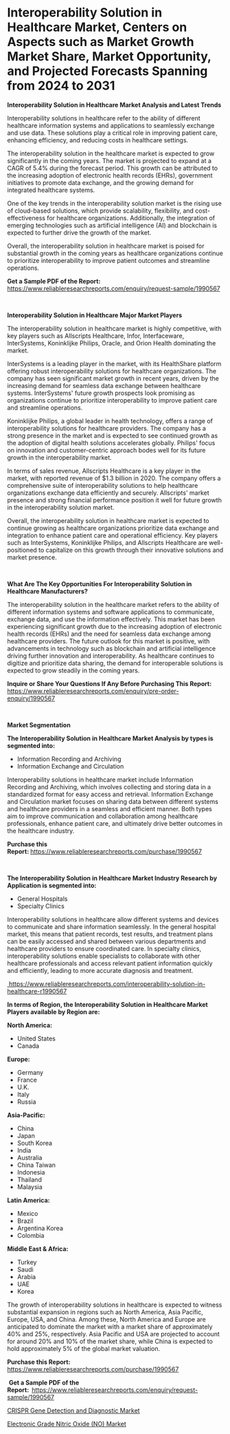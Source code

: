 <p><h1>Interoperability Solution in Healthcare Market, Centers on Aspects such as Market Growth Market Share, Market Opportunity, and Projected Forecasts Spanning from 2024 to 2031</h1></p><p><strong>Interoperability Solution in Healthcare Market Analysis and Latest Trends</strong></p>
<p><p>Interoperability solutions in healthcare refer to the ability of different healthcare information systems and applications to seamlessly exchange and use data. These solutions play a critical role in improving patient care, enhancing efficiency, and reducing costs in healthcare settings.</p><p>The interoperability solution in the healthcare market is expected to grow significantly in the coming years. The market is projected to expand at a CAGR of 5.4% during the forecast period. This growth can be attributed to the increasing adoption of electronic health records (EHRs), government initiatives to promote data exchange, and the growing demand for integrated healthcare systems.</p><p>One of the key trends in the interoperability solution market is the rising use of cloud-based solutions, which provide scalability, flexibility, and cost-effectiveness for healthcare organizations. Additionally, the integration of emerging technologies such as artificial intelligence (AI) and blockchain is expected to further drive the growth of the market.</p><p>Overall, the interoperability solution in healthcare market is poised for substantial growth in the coming years as healthcare organizations continue to prioritize interoperability to improve patient outcomes and streamline operations.</p></p>
<p><strong>Get a Sample PDF of the Report:&nbsp;</strong> <a href="https://www.reliableresearchreports.com/enquiry/request-sample/1990567">https://www.reliableresearchreports.com/enquiry/request-sample/1990567</a></p>
<p>&nbsp;</p>
<p><strong>Interoperability Solution in Healthcare Major Market Players</strong></p>
<p><p>The interoperability solution in healthcare market is highly competitive, with key players such as Allscripts Healthcare, Infor, Interfaceware, InterSystems, Koninklijke Philips, Oracle, and Orion Health dominating the market. </p><p>InterSystems is a leading player in the market, with its HealthShare platform offering robust interoperability solutions for healthcare organizations. The company has seen significant market growth in recent years, driven by the increasing demand for seamless data exchange between healthcare systems. InterSystems' future growth prospects look promising as organizations continue to prioritize interoperability to improve patient care and streamline operations.</p><p>Koninklijke Philips, a global leader in health technology, offers a range of interoperability solutions for healthcare providers. The company has a strong presence in the market and is expected to see continued growth as the adoption of digital health solutions accelerates globally. Philips' focus on innovation and customer-centric approach bodes well for its future growth in the interoperability market.</p><p>In terms of sales revenue, Allscripts Healthcare is a key player in the market, with reported revenue of $1.3 billion in 2020. The company offers a comprehensive suite of interoperability solutions to help healthcare organizations exchange data efficiently and securely. Allscripts' market presence and strong financial performance position it well for future growth in the interoperability solution market.</p><p>Overall, the interoperability solution in healthcare market is expected to continue growing as healthcare organizations prioritize data exchange and integration to enhance patient care and operational efficiency. Key players such as InterSystems, Koninklijke Philips, and Allscripts Healthcare are well-positioned to capitalize on this growth through their innovative solutions and market presence.</p></p>
<p>&nbsp;</p>
<p><strong>What Are The Key Opportunities For Interoperability Solution in Healthcare Manufacturers?</strong></p>
<p><p>The interoperability solution in the healthcare market refers to the ability of different information systems and software applications to communicate, exchange data, and use the information effectively. This market has been experiencing significant growth due to the increasing adoption of electronic health records (EHRs) and the need for seamless data exchange among healthcare providers. The future outlook for this market is positive, with advancements in technology such as blockchain and artificial intelligence driving further innovation and interoperability. As healthcare continues to digitize and prioritize data sharing, the demand for interoperable solutions is expected to grow steadily in the coming years.</p></p>
<p><strong>Inquire or Share Your Questions If Any Before Purchasing This Report:</strong> <a href="https://www.reliableresearchreports.com/enquiry/pre-order-enquiry/1990567">https://www.reliableresearchreports.com/enquiry/pre-order-enquiry/1990567</a></p>
<p>&nbsp;</p>
<p><strong>Market Segmentation</strong></p>
<p><strong>The Interoperability Solution in Healthcare Market Analysis by types is segmented into:</strong></p>
<p><ul><li>Information Recording and Archiving</li><li>Information Exchange and Circulation</li></ul></p>
<p><p>Interoperability solutions in healthcare market include Information Recording and Archiving, which involves collecting and storing data in a standardized format for easy access and retrieval. Information Exchange and Circulation market focuses on sharing data between different systems and healthcare providers in a seamless and efficient manner. Both types aim to improve communication and collaboration among healthcare professionals, enhance patient care, and ultimately drive better outcomes in the healthcare industry.</p></p>
<p><strong>Purchase this Report:&nbsp;</strong><a href="https://www.reliableresearchreports.com/purchase/1990567">https://www.reliableresearchreports.com/purchase/1990567</a></p>
<p>&nbsp;</p>
<p><strong>The Interoperability Solution in Healthcare Market Industry Research by Application is segmented into:</strong></p>
<p><ul><li>General Hospitals</li><li>Specialty Clinics</li></ul></p>
<p><p>Interoperability solutions in healthcare allow different systems and devices to communicate and share information seamlessly. In the general hospital market, this means that patient records, test results, and treatment plans can be easily accessed and shared between various departments and healthcare providers to ensure coordinated care. In specialty clinics, interoperability solutions enable specialists to collaborate with other healthcare professionals and access relevant patient information quickly and efficiently, leading to more accurate diagnosis and treatment.</p></p>
<p><a href="https://www.reliableresearchreports.com/interoperability-solution-in-healthcare-r1990567">&nbsp;https://www.reliableresearchreports.com/interoperability-solution-in-healthcare-r1990567</a></p>
<p><strong>In terms of Region, the Interoperability Solution in Healthcare Market Players available by Region are:</strong></p>
<p>
    <p> <strong> North America: </strong>
        <ul>
            <li>United States</li>
            <li>Canada</li>
        </ul>
        </p> 
    <p> <strong> Europe: </strong>
        <ul>
            <li>Germany</li>
            <li>France</li>
            <li>U.K.</li>
            <li>Italy</li>
            <li>Russia</li>
        </ul>
        </p> 
    <p> <strong> Asia-Pacific: </strong>
        <ul>
            <li>China</li>
            <li>Japan</li>
            <li>South Korea</li>
            <li>India</li>
            <li>Australia</li>
            <li>China Taiwan</li>
            <li>Indonesia</li>
            <li>Thailand</li>
            <li>Malaysia</li>
        </ul>
        </p> 
    <p> <strong> Latin America: </strong>
        <ul>
            <li>Mexico</li>
            <li>Brazil</li>
            <li>Argentina Korea</li>
            <li>Colombia</li>
        </ul>
        </p> 
    <p> <strong> Middle East & Africa: </strong>
        <ul>
            <li>Turkey</li>
            <li>Saudi</li>
            <li>Arabia</li>
            <li>UAE</li>
            <li>Korea</li>
        </ul>
    </p>
    </p>
<p><p>The growth of interoperability solutions in healthcare is expected to witness substantial expansion in regions such as North America, Asia Pacific, Europe, USA, and China. Among these, North America and Europe are anticipated to dominate the market with a market share of approximately 40% and 25%, respectively. Asia Pacific and USA are projected to account for around 20% and 10% of the market share, while China is expected to hold approximately 5% of the global market valuation.</p></p>
<p><strong>Purchase this Report: </strong><a href="https://www.reliableresearchreports.com/purchase/1990567">https://www.reliableresearchreports.com/purchase/1990567</a></p>
<p>&nbsp;<strong>Get a Sample PDF of the Report:&nbsp;&nbsp;</strong><a href="https://www.reliableresearchreports.com/enquiry/request-sample/1990567">https://www.reliableresearchreports.com/enquiry/request-sample/1990567</a></p>
<p><strong></strong></p>
<p><p><a href="https://github.com/LeilaniWyman2021/Market-Research-Report-List-1/blob/main/crispr-gene-detection-and-diagnostic-market.md">CRISPR Gene Detection and Diagnostic Market</a></p><p><a href="https://issuu.com/reportprime-2/docs/electronic-grade-nitric-oxide-no-market-size-2030.">Electronic Grade Nitric Oxide (NO) Market</a></p></p>